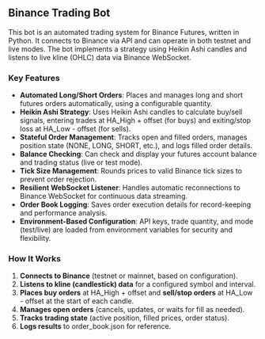 ## Binance Trading Bot

This bot is an automated trading system for Binance Futures, written in Python. It connects to Binance via API and can operate in both testnet and live modes. The bot implements a strategy using Heikin Ashi candles and listens to live kline (OHLC) data via Binance WebSocket.

### Key Features

- **Automated Long/Short Orders**: Places and manages long and short futures orders automatically, using a configurable quantity.
- **Heikin Ashi Strategy**: Uses Heikin Ashi candles to calculate buy/sell signals, entering trades at HA_High + offset (for buys) and exiting/stop loss at HA_Low - offset (for sells).
- **Stateful Order Management**: Tracks open and filled orders, manages position state (NONE, LONG, SHORT, etc.), and logs filled order details.
- **Balance Checking**: Can check and display your futures account balance and trading status (live or test mode).
- **Tick Size Management**: Rounds prices to valid Binance tick sizes to prevent order rejection.
- **Resilient WebSocket Listener**: Handles automatic reconnections to Binance WebSocket for continuous data streaming.
- **Order Book Logging**: Saves order execution details for record-keeping and performance analysis.
- **Environment-Based Configuration**: API keys, trade quantity, and mode (test/live) are loaded from environment variables for security and flexibility.

### How It Works

1. **Connects to Binance** (testnet or mainnet, based on configuration).
2. **Listens to kline (candlestick) data** for a configured symbol and interval.
3. **Places buy orders** at HA_High + offset and **sell/stop orders** at HA_Low - offset at the start of each candle.
4. **Manages open orders** (cancels, updates, or waits for fill as needed).
5. **Tracks trading state** (active position, filled prices, order status).
6. **Logs results** to order_book.json for reference.
